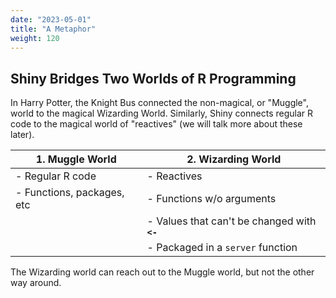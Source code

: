 ```yaml
---
date: "2023-05-01"
title: "A Metaphor"
weight: 120
---
```


## Shiny Bridges Two Worlds of R Programming

In Harry Potter, the Knight Bus connected the non-magical, or "Muggle", world to the magical Wizarding World. Similarly, Shiny connects regular R code to the magical world of "reactives" (we will talk more about these later).

| 1. **Muggle World**        | 2. **Wizarding World**                       |
|----------------------------|----------------------------------------------|
| - Regular R code           | - Reactives                                  |
| - Functions, packages, etc | - Functions w/o arguments                    |
|                            | - Values that can't be changed with **`<-`** |
|                            | - Packaged in a `server` function            |

The Wizarding world can reach out to the Muggle world, but not the other way around.
